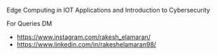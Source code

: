 Edge Computing in IOT Applications and Introduction to Cybersecurity

For Queries DM 
- https://www.instagram.com/rakesh_elamaran/
- https://www.linkedin.com/in/rakeshelamaran98/
